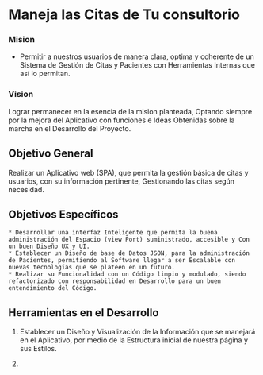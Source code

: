 # Maneja las Citas de Tu consultorio

### Mision
- Permitir a nuestros usuarios de manera clara, optima y coherente de un Sistema de Gestión de Citas y Pacientes con Herramientas Internas que así lo permitan.

### Vision
Lograr permanecer en la esencia de la mision planteada, Optando siempre por la mejora del Aplicativo con funciones e Ideas Obtenidas sobre la marcha en el Desarrollo del Proyecto.


## Objetivo General
Realizar un  Aplicativo web  (SPA), que permita la gestión básica de citas y usuarios, con su información pertinente, Gestionando las citas según necesidad.

## Objetivos Específicos
	* Desarrollar una interfaz Inteligente que permita la buena administración del Espacio (view Port) suministrado, accesible y Con un buen Diseño UX y UI.
	* Establecer un Diseño de base de Datos JSON, para la administración de Pacientes, permitiendo al Software llegar a ser Escalable con nuevas tecnologías que se plateen en un futuro.
	* Realizar su Funcionalidad con un Código limpio y modulado, siendo refactorizado con responsabilidad en Desarrollo para un buen entendimiento del Código.


## Herramientas en el Desarrollo

1. Establecer un Diseño y Visualización de la Información que se manejará en el Aplicativo, por medio de la Estructura inicial de nuestra página y sus Estilos.

2. 
